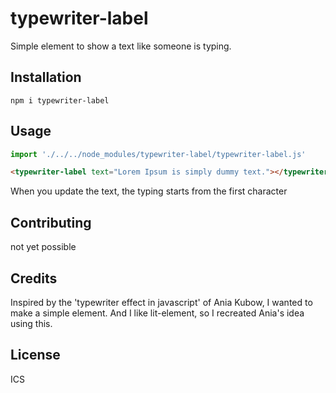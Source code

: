# typewriter-label

Simple element to show a text like someone is typing.

## Installation

```npm
npm i typewriter-label
```

## Usage

```js
import './../../node_modules/typewriter-label/typewriter-label.js'
```

```html
<typewriter-label text="Lorem Ipsum is simply dummy text."></typewriter-label>
```

When you update the text, the typing starts from the first character

## Contributing

not yet possible

## Credits

Inspired by the 'typewriter effect in javascript' of Ania Kubow, I wanted to make a simple element.
And I like lit-element, so I recreated Ania's idea using this.

## License

ICS


